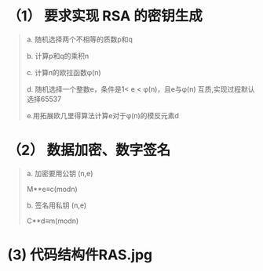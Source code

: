 # （1） 要求实现 RSA 的密钥生成

> a. 随机选择两个不相等的质数p和q
>
> b. 计算p和q的乘积n
>
> c. 计算n的欧拉函数φ(n)
>
> d. 随机选择一个整数e，条件是1< e < φ(n)，且e与φ(n) 互质,实现过程默认选择65537
>
> e.用拓展欧几里得算法计算e对于φ(n)的模反元素d



# （2） 数据加密、数字签名

> a. 加密要用公钥 (n,e)
>
> M**e≡c(modn)
>
> b.    签名用私钥 (n,e)
>
> C**d≡m(modn)


# (3) 代码结构件RAS.jpg
